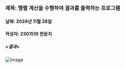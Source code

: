 ### 제목: 행렬 계산을 수행하여 결과를 출력하는 프로그램
#### 날짜: 2024년 11월 28일
#### 작성자: 2301510 한윤지

##### <결과>
![image](https://github.com/user-attachments/assets/cc047592-ed8e-4659-a2ec-ce85df947238)
